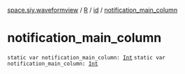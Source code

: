 [space.siy.waveformview](../../index.md) / [R](../index.md) / [id](index.md) / [notification_main_column](./notification_main_column.md)

# notification_main_column

`static var notification_main_column: `[`Int`](https://kotlinlang.org/api/latest/jvm/stdlib/kotlin/-int/index.html)
`static var notification_main_column: `[`Int`](https://kotlinlang.org/api/latest/jvm/stdlib/kotlin/-int/index.html)